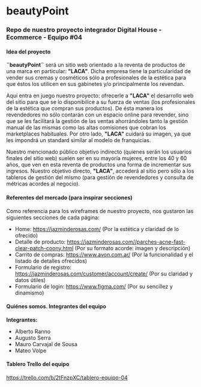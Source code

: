 # beautyPoint
### Repo de nuestro proyecto integrador Digital House - Ecommerce -  Equipo #04

#### Idea del proyecto
**¨beautyPoint¨** será un sitio web orientado a la reventa de productos de una marca en particular: **"LACA"**. Dicha empresa tiene la particularidad de vender sus cremas y cosméticos sólo a profesionales de la estética para que éstos los utilicen en sus gabinetes y/o principalmente los revendan.

Aquí entra en juego nuestro proyecto: ofrecerle a **"LACA"** el desarrollo web del sitio para que se lo disponibilice a su fuerza de ventas (los profesionales de la estética que compran sus productos). De ésta manera los revendedores no sólo contarán con un espacio online para revender, sino que se les facilitará la gestión de las ventas ahorrándoles tanto la gestión manual de las mismas como las altas comisiones que cobran los marketplaces habituales. Por otro lado, **"LACA"** cuidará su imagen, ya que les impondrá un standard similar al modelo de franquicias.

Nuestro mencionado público objetivo indirecto (quienes serán los usuarios finales del sitio web) suelen ser en su mayoría mujeres, entre los 40 y 60 años, que ven en esta reventa de productos una forma de incrementar sus ingresos. Nuestro objetivo directo, **"LACA"**,  accederá al sitio pero sólo a los tableros de gestión del mismo (para gestión de revendedores y consulta de métricas acordes al negocio).

#### Referentes del mercado (para inspirar secciones)
Como referencia para los wireframes de nuestro proyecto, nos gustaron las siguientes secciones de cada página:
* Home: https://jazminderosas.com/   (Por la estética y claridad de lo ofrecido)
* Detalle de producto: https://jazminderosas.com//parches-acne-fast-clear-patch-coony.html     (Por su formato acorde: imagen y descripción)
* Carrito de compras: https://www.avon.com.ar/    (Por la funcionalidad y el listado de detalles ofrecidos)
* Formulario de registro: https://jazminderosas.com/customer/account/create/   (Por su claridad y datos útiles)
* Formulario de login: https://www.figma.com/ (Por su sencillez y dinamismo)

#### Quiénes somos. Integrantes del equipo
**Integrantes:**
* Alberto Ranno
* Augusto Serra
* Mauro Carvajal de Sousa
* Mateo Volpe

#### Tablero Trello del equipo
https://trello.com/b/2tFnzpXC/tablero-equipo-04
